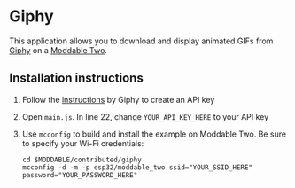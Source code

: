 # Giphy

This application allows you to download and display animated GIFs from [Giphy](https://www.giphy.com) on a [Moddable Two](./../../documentation/devices/moddable-two.md).

## Installation instructions

1. Follow the [instructions](https://support.giphy.com/hc/en-us/articles/360020283431-Request-A-GIPHY-API-Key) by Giphy to create an API key

2. Open `main.js`. In line 22, change `YOUR_API_KEY_HERE` to your API key

3. Use `mcconfig` to build and install the example on Moddable Two. Be sure to specify your Wi-Fi credentials:

	```text
	cd $MODDABLE/contributed/giphy
	mcconfig -d -m -p esp32/moddable_two ssid="YOUR_SSID_HERE" password="YOUR_PASSWORD_HERE"
	```